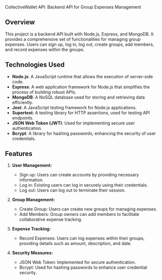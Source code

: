 CollectiveWallet API: Backend API for Group Expenses Management

## Overview

This project is a backend API built with Node.js, Express, and MongoDB. It provides a comprehensive set of functionalities for managing group expenses. Users can sign up, log in, log out, create groups, add members, and record expenses within the groups.

## Technologies Used

- **Node.js**: A JavaScript runtime that allows the execution of server-side code.
- **Express**: A web application framework for Node.js that simplifies the process of building robust APIs.
- **MongoDB**: A NoSQL database used for storing and retrieving data efficiently.
- **Jest**: A JavaScript testing framework for Node.js applications.
- **Supertest**: A testing library for HTTP assertions, used for testing API endpoints.
- **JSON Web Token (JWT)**: Used for implementing secure user authentication.
- **Bcrypt**: A library for hashing passwords, enhancing the security of user credentials.

## Features

1. **User Management:**

   - Sign up: Users can create accounts by providing necessary information.
   - Log in: Existing users can log in securely using their credentials.
   - Log out: Users can log out to terminate their session.

2. **Group Management:**

   - Create Group: Users can create new groups for managing expenses.
   - Add Members: Group owners can add members to facilitate collaborative expense tracking.

3. **Expense Tracking:**

   - Record Expenses: Users can log expenses within their groups, providing details such as amount, description, and date.

4. **Security Measures:**
   - JSON Web Token: Implemented for secure authentication.
   - Bcrypt: Used for hashing passwords to enhance user credential security.
